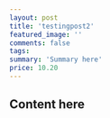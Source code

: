 ```yaml
---
layout: post
title: 'testingpost2'
featured_image: ''
comments: false 
tags: 
summary: 'Summary here' 
price: 10.20
---
```


## Content here
